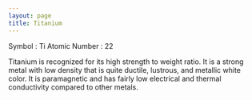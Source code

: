 ```yaml
---
layout: page
title: Titanium
---
```


Symbol : Ti
Atomic Number : 22

Titanium is recognized for its high strength to weight ratio. It is a strong metal with low density that is quite ductile, lustrous, and metallic white color. It is paramagnetic and has fairly low electrical and thermal conductivity compared to other metals.
